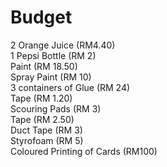 Budget
======
2 Orange Juice (RM4.40)<br>
1 Pepsi Bottle (RM 2)<br>
Paint (RM 18.50)<br>
Spray Paint (RM 10)<br>
3 containers of Glue (RM 24)<br>
Tape (RM 1.20)<br>
Scouring Pads (RM 3)<br>
Tape (RM 2.50)<br>
Duct Tape (RM 3)<br>
Styrofoam (RM 5)<br>
Coloured Printing of Cards (RM100)<br>
